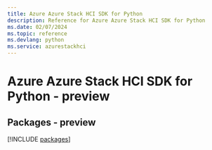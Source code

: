 ```yaml
---
title: Azure Azure Stack HCI SDK for Python
description: Reference for Azure Azure Stack HCI SDK for Python
ms.date: 02/07/2024
ms.topic: reference
ms.devlang: python
ms.service: azurestackhci
---
```

# Azure Azure Stack HCI SDK for Python - preview
## Packages - preview
[!INCLUDE [packages](azure-stack-hci-index.md)]